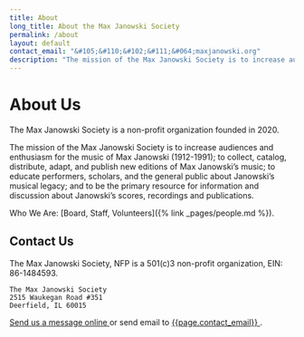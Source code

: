 ```yaml
---
title: About
long_title: About the Max Janowski Society
permalink: /about
layout: default
contact_email: "&#105;&#110;&#102;&#111;&#064;maxjanowski.org"
description: "The mission of the Max Janowski Society is to increase audiences and enthusiasm for the music of Max Janowski (1912-1991)."
---
```


# About Us

The Max Janowski Society is a non-profit organization founded in 2020.

The mission of the Max Janowski Society is to increase audiences
and enthusiasm for the music of Max Janowski (1912-1991); to
collect, catalog, distribute, adapt, and publish new editions
of Max Janowski’s music; to educate performers, scholars, and
the general public about Janowski’s musical legacy; and to
be the primary resource for information and discussion about
Janowski’s scores, recordings and publications.

Who We Are: [Board, Staff, Volunteers]({% link _pages/people.md %}).

## Contact Us

The Max Janowski Society, NFP is a 501(c)3 non-profit
organization, EIN: 86-1484593.

```text
The Max Janowski Society
2515 Waukegan Road #351
Deerfield, IL 60015
```

<div>
  <a href="{% link _pages/5_contact.md %}" title="Send message to maxjanowski.org">
    Send us a message online
  </a>
  or send email to
  <a href="mailto:{{page.contact_email}}?subject=Website%20Message">
    {{page.contact_email}}
  </a>.
</div>
